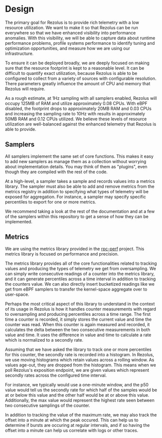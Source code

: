 # Design

The primary goal for Rezolus is to provide rich telemetry with a low resource
utilization. We want to make it so that Rezolus can be run everywhere so that
we have enhanced visibility into performance anomalies. With this visibility,
we will be able to capture data about runtime performance problems, profile
systems performance to identify tuning and optimization opportunities, and
measure how we are using our infrastructure.

To ensure it can be deployed broadly, we are deeply focused on making sure that
the resource footprint is kept to a reasonable level. It can be difficult to
quantify exact utilization, because Rezolus is able to be configured to collect
from a variety of sources with configurable resolution. There parameters
greatly influence the amount of CPU and memory that Rezolus will require.

As a rough estimate, at 1Hz sampling with all samplers enabled, Rezolus will
occupy 125MB of RAM and utilize approximately 0.08 CPUs. With eBPF disabled,
the footprint drops to approximately 20MB RAM and 0.03 CPUs and increasing the
sampling rate to 10Hz with results in approximately 50MB RAM and 0.12 CPUs
utilized. We believe these levels of resource utilization are well-balanced
against the enhanced telemetry that Rezolus is able to provide.

## Samplers

All samplers implement the same set of core functions. This makes it easy to
add new samplers as manage them as a collection without worrying about
implementation details. You may think of them as "plugins", even though they
are compiled with the rest of the code.

At a high-level, a sampler takes a sample and records values into a metrics
library. The sampler must also be able to add and remove metrics from the
metrics registry in addition to specifying what types of telemetry will be
exposed for aggregation. For instance, a sampler may specify specific
percentiles to export for one or more metrics.

We recommend taking a look at the rest of the documentation and at a few of the
samplers within this repository to get a sense of how they can be implemented.

## Metrics

We are using the metrics library provided in the [rpc-perf][1] project. This
metrics library is focused on performance and precision.

The metrics library provides all of the core functionalities related to
tracking values and producing the types of telemetry we get from oversampling.
We can simply write consecutive readings of a counter into the metrics library,
and it can generate percentiles across a time interval in addition to tracking
the counters value. We can also directly insert bucketized readings like we get
from eBPF samplers to transfer the kernel-space aggregate over to user-space.

Perhaps the most critical aspect of this library to understand in the context
of its usage in Rezolus is how it handles counter measurements with regard to
oversampling and producing percentiles across a time range. The first time a
counter is recorded, it simply stores the current value and time the counter
was read. When this counter is again measured and recorded, it calculates the
delta between the two consecutive measurements in both value and time. It uses
the difference in value and time to calculate a rate which is normalized to a
secondly rate.

Assuming that we have asked the library to track one or more percentiles for
this counter, the secondly rate is recorded into a histogram. In Rezolus, we
use moving histograms which retain values across a rolling window. As values
age-out, they are dropped from the histogram. This means when we poll Rezolus's
exposition endpoint, we are given values which represent secondly rates across
the configured time interval.

For instance, we typically would use a one-minute window, and the p50 value
would tell us the secondly rate for which half of the samples would be at or
below this value and the other half would be at or above this value.
Additionally, the max value would represent the highest rate seen between two
consecutive samplings of the counter.

In addition to tracking the value of the maximum rate, we may also track the
offset into a minute at which the peak occured. This can help us to determine
if bursts are occuring at regular intervals, and if so having the offset into a
minute can help us correlate with logs or other traces.

[1]: https://github.com/twitter/rpc-perf

